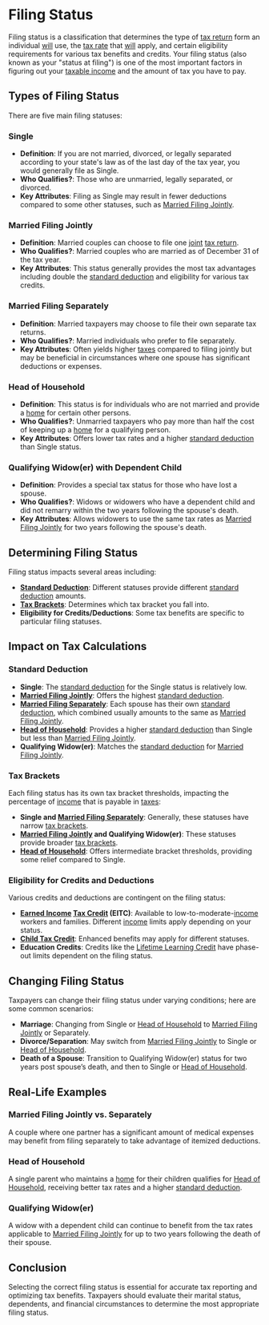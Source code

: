 # Filing Status

Filing status is a classification that determines the type of [tax return](../t/tax_return.md) form an individual [will](../w/will.md) use, the [tax rate](../t/tax_rate.md) that [will](../w/will.md) apply, and certain eligibility requirements for various tax benefits and credits. Your filing status (also known as your "status at filing") is one of the most important factors in figuring out your [taxable income](../t/taxable_income.md) and the amount of tax you have to pay.

## Types of Filing Status

There are five main filing statuses:

### Single
- **Definition**: If you are not married, divorced, or legally separated according to your state's law as of the last day of the tax year, you would generally file as Single.
- **Who Qualifies?**: Those who are unmarried, legally separated, or divorced.
- **Key Attributes**: Filing as Single may result in fewer deductions compared to some other statuses, such as [Married Filing Jointly](../m/married_filing_jointly.md).

### Married Filing Jointly
- **Definition**: Married couples can choose to file one [joint](../j/joint.md) [tax return](../t/tax_return.md).
- **Who Qualifies?**: Married couples who are married as of December 31 of the tax year.
- **Key Attributes**: This status generally provides the most tax advantages including double the [standard deduction](../s/standard_deduction.md) and eligibility for various tax credits.

### Married Filing Separately
- **Definition**: Married taxpayers may choose to file their own separate tax returns.
- **Who Qualifies?**: Married individuals who prefer to file separately.
- **Key Attributes**: Often yields higher [taxes](../t/taxes.md) compared to filing jointly but may be beneficial in circumstances where one spouse has significant deductions or expenses.

### Head of Household
- **Definition**: This status is for individuals who are not married and provide a [home](../h/home.md) for certain other persons.
- **Who Qualifies?**: Unmarried taxpayers who pay more than half the cost of keeping up a [home](../h/home.md) for a qualifying person.
- **Key Attributes**: Offers lower tax rates and a higher [standard deduction](../s/standard_deduction.md) than Single status.

### Qualifying Widow(er) with Dependent Child
- **Definition**: Provides a special tax status for those who have lost a spouse.
- **Who Qualifies?**: Widows or widowers who have a dependent child and did not remarry within the two years following the spouse's death.
- **Key Attributes**: Allows widowers to use the same tax rates as [Married Filing Jointly](../m/married_filing_jointly.md) for two years following the spouse's death.

## Determining Filing Status

Filing status impacts several areas including:
- **[Standard Deduction](../s/standard_deduction.md)**: Different statuses provide different [standard deduction](../s/standard_deduction.md) amounts.
- **[Tax Brackets](../t/tax_brackets.md)**: Determines which tax bracket you fall into.
- **Eligibility for Credits/Deductions**: Some tax benefits are specific to particular filing statuses.

## Impact on Tax Calculations

### Standard Deduction
- **Single**: The [standard deduction](../s/standard_deduction.md) for the Single status is relatively low.
- **[Married Filing Jointly](../m/married_filing_jointly.md)**: Offers the highest [standard deduction](../s/standard_deduction.md).
- **[Married Filing Separately](../m/married_filing_separately.md)**: Each spouse has their own [standard deduction](../s/standard_deduction.md), which combined usually amounts to the same as [Married Filing Jointly](../m/married_filing_jointly.md).
- **[Head of Household](../h/head_of_household.md)**: Provides a higher [standard deduction](../s/standard_deduction.md) than Single but less than [Married Filing Jointly](../m/married_filing_jointly.md).
- **Qualifying Widow(er)**: Matches the [standard deduction](../s/standard_deduction.md) for [Married Filing Jointly](../m/married_filing_jointly.md).

### Tax Brackets
Each filing status has its own tax bracket thresholds, impacting the percentage of [income](../i/income.md) that is payable in [taxes](../t/taxes.md):
- **Single and [Married Filing Separately](../m/married_filing_separately.md)**: Generally, these statuses have narrow [tax brackets](../t/tax_brackets.md).
- **[Married Filing Jointly](../m/married_filing_jointly.md) and Qualifying Widow(er)**: These statuses provide broader [tax brackets](../t/tax_brackets.md).
- **[Head of Household](../h/head_of_household.md)**: Offers intermediate bracket thresholds, providing some relief compared to Single.

### Eligibility for Credits and Deductions
Various credits and deductions are contingent on the filing status:
- **[Earned Income](../e/earned_income.md) [Tax Credit](../t/tax_credit.md) (EITC)**: Available to low-to-moderate-[income](../i/income.md) workers and families. Different [income](../i/income.md) limits apply depending on your status.
- **[Child Tax Credit](../c/child_tax_credit.md)**: Enhanced benefits may apply for different statuses.
- **Education Credits**: Credits like the [Lifetime Learning Credit](../l/lifetime_learning_credit.md) have phase-out limits dependent on the filing status.

## Changing Filing Status

Taxpayers can change their filing status under varying conditions; here are some common scenarios:
- **Marriage**: Changing from Single or [Head of Household](../h/head_of_household.md) to [Married Filing Jointly](../m/married_filing_jointly.md) or Separately.
- **Divorce/Separation**: May switch from [Married Filing Jointly](../m/married_filing_jointly.md) to Single or [Head of Household](../h/head_of_household.md).
- **Death of a Spouse**: Transition to Qualifying Widow(er) status for two years post spouse’s death, and then to Single or [Head of Household](../h/head_of_household.md).

## Real-Life Examples

### Married Filing Jointly vs. Separately
A couple where one partner has a significant amount of medical expenses may benefit from filing separately to take advantage of itemized deductions.

### Head of Household
A single parent who maintains a [home](../h/home.md) for their children qualifies for [Head of Household](../h/head_of_household.md), receiving better tax rates and a higher [standard deduction](../s/standard_deduction.md).

### Qualifying Widow(er)
A widow with a dependent child can continue to benefit from the tax rates applicable to [Married Filing Jointly](../m/married_filing_jointly.md) for up to two years following the death of their spouse.

## Conclusion

Selecting the correct filing status is essential for accurate tax reporting and optimizing tax benefits. Taxpayers should evaluate their marital status, dependents, and financial circumstances to determine the most appropriate filing status.